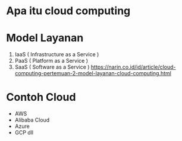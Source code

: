 # Apa itu cloud computing 

# Model Layanan  
1. IaaS ( Infrastructure as a Service )
2. PaaS ( Platform as a Service )
3. SaaS ( Software as a Service )
https://narin.co.id/id/article/cloud-computing-pertemuan-2-model-layanan-cloud-computing.html

# Contoh Cloud
- AWS
- Alibaba Cloud
- Azure
- GCP
dll
